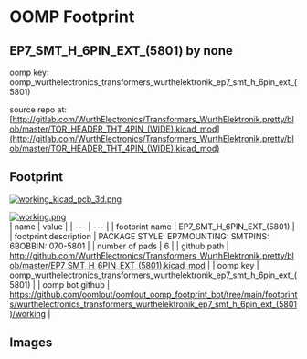 # OOMP Footprint  
## EP7_SMT_H_6PIN_EXT_(5801)  by none  
  
oomp key: oomp_wurthelectronics_transformers_wurthelektronik_ep7_smt_h_6pin_ext_(5801)  
  
source repo at: [http://gitlab.com/WurthElectronics/Transformers_WurthElektronik.pretty/blob/master/TOR_HEADER_THT_4PIN_(WIDE).kicad_mod](http://gitlab.com/WurthElectronics/Transformers_WurthElektronik.pretty/blob/master/TOR_HEADER_THT_4PIN_(WIDE).kicad_mod)  
## Footprint  
  
[![working_kicad_pcb_3d.png](working_kicad_pcb_3d_600.png)](working_kicad_pcb_3d.png)  
  
[![working.png](working_600.png)](working.png)  
| name | value | 
| --- | --- | 
| footprint name | EP7_SMT_H_6PIN_EXT_(5801) | 
| footprint description | PACKAGE STYLE: EP7MOUNTING: SMTPINS: 6BOBBIN: 070-5801 | 
| number of pads | 6 | 
| github path | http://github.com/WurthElectronics/Transformers_WurthElektronik.pretty/blob/master/EP7_SMT_H_6PIN_EXT_(5801).kicad_mod | 
| oomp key | oomp_wurthelectronics_transformers_wurthelektronik_ep7_smt_h_6pin_ext_(5801) | 
| oomp bot github | https://github.com/oomlout/oomlout_oomp_footprint_bot/tree/main/footprints/wurthelectronics_transformers_wurthelektronik_ep7_smt_h_6pin_ext_(5801)/working | 
## Images  
